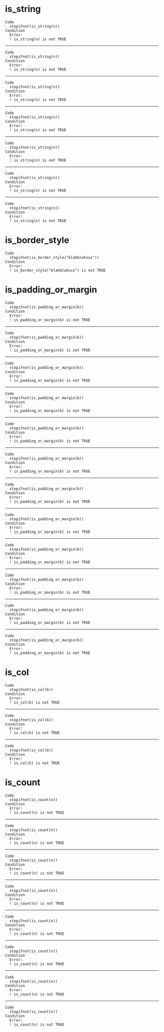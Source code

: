 # is_string

    Code
      stopifnot(is_string(n))
    Condition
      Error:
      ! is_string(n) is not TRUE

---

    Code
      stopifnot(is_string(n))
    Condition
      Error:
      ! is_string(n) is not TRUE

---

    Code
      stopifnot(is_string(n))
    Condition
      Error:
      ! is_string(n) is not TRUE

---

    Code
      stopifnot(is_string(n))
    Condition
      Error:
      ! is_string(n) is not TRUE

---

    Code
      stopifnot(is_string(n))
    Condition
      Error:
      ! is_string(n) is not TRUE

---

    Code
      stopifnot(is_string(n))
    Condition
      Error:
      ! is_string(n) is not TRUE

---

    Code
      stopifnot(is_string(n))
    Condition
      Error:
      ! is_string(n) is not TRUE

# is_border_style

    Code
      stopifnot(is_border_style("blahblahxxx"))
    Condition
      Error:
      ! is_border_style("blahblahxxx") is not TRUE

# is_padding_or_margin

    Code
      stopifnot(is_padding_or_margin(b))
    Condition
      Error:
      ! is_padding_or_margin(b) is not TRUE

---

    Code
      stopifnot(is_padding_or_margin(b))
    Condition
      Error:
      ! is_padding_or_margin(b) is not TRUE

---

    Code
      stopifnot(is_padding_or_margin(b))
    Condition
      Error:
      ! is_padding_or_margin(b) is not TRUE

---

    Code
      stopifnot(is_padding_or_margin(b))
    Condition
      Error:
      ! is_padding_or_margin(b) is not TRUE

---

    Code
      stopifnot(is_padding_or_margin(b))
    Condition
      Error:
      ! is_padding_or_margin(b) is not TRUE

---

    Code
      stopifnot(is_padding_or_margin(b))
    Condition
      Error:
      ! is_padding_or_margin(b) is not TRUE

---

    Code
      stopifnot(is_padding_or_margin(b))
    Condition
      Error:
      ! is_padding_or_margin(b) is not TRUE

---

    Code
      stopifnot(is_padding_or_margin(b))
    Condition
      Error:
      ! is_padding_or_margin(b) is not TRUE

---

    Code
      stopifnot(is_padding_or_margin(b))
    Condition
      Error:
      ! is_padding_or_margin(b) is not TRUE

---

    Code
      stopifnot(is_padding_or_margin(b))
    Condition
      Error:
      ! is_padding_or_margin(b) is not TRUE

---

    Code
      stopifnot(is_padding_or_margin(b))
    Condition
      Error:
      ! is_padding_or_margin(b) is not TRUE

---

    Code
      stopifnot(is_padding_or_margin(b))
    Condition
      Error:
      ! is_padding_or_margin(b) is not TRUE

# is_col

    Code
      stopifnot(is_col(b))
    Condition
      Error:
      ! is_col(b) is not TRUE

---

    Code
      stopifnot(is_col(b))
    Condition
      Error:
      ! is_col(b) is not TRUE

---

    Code
      stopifnot(is_col(b))
    Condition
      Error:
      ! is_col(b) is not TRUE

# is_count

    Code
      stopifnot(is_count(n))
    Condition
      Error:
      ! is_count(n) is not TRUE

---

    Code
      stopifnot(is_count(n))
    Condition
      Error:
      ! is_count(n) is not TRUE

---

    Code
      stopifnot(is_count(n))
    Condition
      Error:
      ! is_count(n) is not TRUE

---

    Code
      stopifnot(is_count(n))
    Condition
      Error:
      ! is_count(n) is not TRUE

---

    Code
      stopifnot(is_count(n))
    Condition
      Error:
      ! is_count(n) is not TRUE

---

    Code
      stopifnot(is_count(n))
    Condition
      Error:
      ! is_count(n) is not TRUE

---

    Code
      stopifnot(is_count(n))
    Condition
      Error:
      ! is_count(n) is not TRUE

---

    Code
      stopifnot(is_count(n))
    Condition
      Error:
      ! is_count(n) is not TRUE

